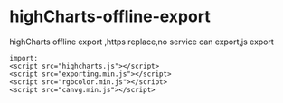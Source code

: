 # highCharts-offline-export
highCharts offline export ,https replace,no service can export,js export 

	import:
	<script src="highcharts.js"></script>
	<script src="exporting.min.js"></script>
	<script src="rgbcolor.min.js"></script>
	<script src="canvg.min.js"></script>


